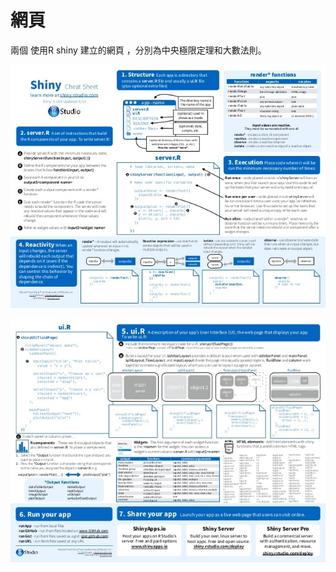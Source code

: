 # 網頁 
兩個 使用R shiny 建立的網頁 ，分別為中央極限定理和大數法則。

![](rshiny-cheat-sheet-1-638.jpg)

![](rshiny-cheat-sheet-2-638.jpg)


